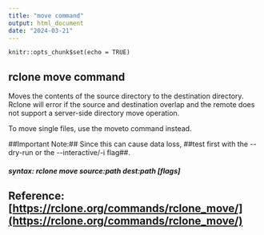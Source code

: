 ```yaml
---
title: "move command"
output: html_document
date: "2024-03-21"
---
```


```{r setup, include=FALSE}
knitr::opts_chunk$set(echo = TRUE)
```

## rclone move command

Moves the contents of the source directory to the destination directory. Rclone will error if the source and destination overlap and the remote does not support a server-side directory move operation.

To move single files, use the moveto command instead.

##Important Note:## Since this can cause data loss, ##test first with the --dry-run or the --interactive/-i flag##.


##### syntax: rclone move source:path dest:path [flags]

## Reference:  [https://rclone.org/commands/rclone_move/](https://rclone.org/commands/rclone_move/)


```


